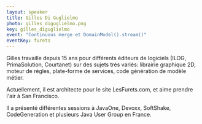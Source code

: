 ```yaml
---
layout: speaker
title: Gilles Di Guglielmo
photo: gilles_diguglielmo.png
key: gilles_diguglielmo
event: "Continuous merge et DomainModel().stream()"
eventKey: furets
---
```


Gilles travaille depuis 15 ans pour différents éditeurs de logiciels (ILOG, PrimaSolution, Courtanet) sur des sujets très variés: librairie graphique 2D, moteur de règles, plate-forme de services, code génération de modèle métier. 

Actuellement, il est architecte pour le site LesFurets.com, et aime prendre l'air à San Francisco. 

Il a présenté différentes sessions à JavaOne, Devoxx, SoftShake, CodeGeneration et plusieurs Java User Group en France.